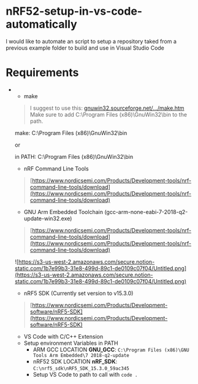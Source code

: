 # nRF52-setup-in-vs-code-automatically
 I would like to automate an script to setup a repository taked from a previous example folder to build and use in Visual Studio Code

# Requirements
  * - make

    > I suggest to use this: [gnuwin32.sourceforge.net/.../make.htm](http://gnuwin32.sourceforge.net/.../make.htm) Make sure to add C:\Program Files (x86)\GnuWin32\bin to the path.

    make: C:\Program Files (x86)\GnuWin32\bin

    or

    in PATH: C:\Program Files (x86)\GnuWin32\bin

    - nRF Command Line Tools

    > [https://www.nordicsemi.com/Products/Development-tools/nrf-command-line-tools/download](https://www.nordicsemi.com/Products/Development-tools/nrf-command-line-tools/download)

    - GNU Arm Embedded Toolchain (gcc-arm-none-eabi-7-2018-q2-update-win32.exe)

    > [https://www.nordicsemi.com/Products/Development-tools/nrf-command-line-tools/download](https://www.nordicsemi.com/Products/Development-tools/nrf-command-line-tools/download)

    ![https://s3-us-west-2.amazonaws.com/secure.notion-static.com/1b7e99b3-31e8-499d-89c1-de0109c07f04/Untitled.png](https://s3-us-west-2.amazonaws.com/secure.notion-static.com/1b7e99b3-31e8-499d-89c1-de0109c07f04/Untitled.png)

    - nRF5 SDK (Currently set version to v15.3.0)

    > [https://www.nordicsemi.com/Products/Development-software/nRF5-SDK](https://www.nordicsemi.com/Products/Development-software/nRF5-SDK)

    - VS  Code with C/C++ Extension
    - Setup environment Variables in PATH
        - ARM GCC LOCATION **GNU_GCC**: `C:\Program Files (x86)\GNU Tools Arm Embedded\7 2018-q2-update`
        - nRF52 SDK LOCATION **nRF_SDK**: `C:\nrf5_sdk\nRF5_SDK_15.3.0_59ac345`
        - Setup VS Code to path to call with `code .`
        